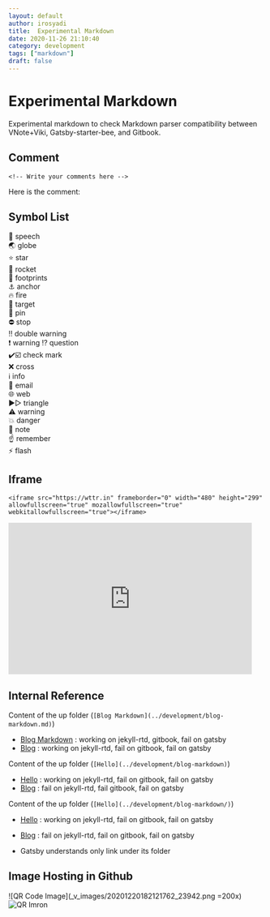 ```yaml
---
layout: default
author: irosyadi
title:  Experimental Markdown
date: 2020-11-26 21:10:40
category: development
tags: ["markdown"]
draft: false
---
```


#  Experimental Markdown

Experimental markdown to check Markdown parser compatibility between VNote+Viki, Gatsby-starter-bee, and Gitbook.


## Comment
`<!-- Write your comments here -->`

Here is the comment:  
<!-- Write your comments here -->

## Symbol List

💬 speech  
🌏️ globe  
⭐️ star  
🚀 rocket  
👣 footprints  
⚓️ anchor  
🔥 fire  
🎯 target  
📌 pin  
⛔ stop  
‼️ double warning  
❗️ warning
⁉️ question  
✔️☑️ check mark  
❌ cross  
ℹ️ info  
📧 email  
🌐 web  
▶▷ triangle  
⚠️ warning  
💥 danger  
📝 note  
☝️ remember  
⚡️ flash

## Iframe
```
<iframe src="https://wttr.in" frameborder="0" width="480" height="299" allowfullscreen="true" mozallowfullscreen="true" webkitallowfullscreen="true"></iframe>
```

<iframe src="https://wttr.in" frameborder="0" width="480" height="299" allowfullscreen="true" mozallowfullscreen="true" webkitallowfullscreen="true"></iframe>

## Internal Reference

Content of the up folder (`[Blog Markdown](../development/blog-markdown.md)`)
- [Blog Markdown](../development/blog-markdown.md) : working on jekyll-rtd, gitbook, fail on gatsby
- [Blog](../blog/readme.md) : working on jekyll-rtd, fail on gitbook, fail on gatsby

Content of the up folder (`[Hello](../development/blog-markdown)`)
- [Hello](../development/blog-markdown)  : working on jekyll-rtd, fail on gitbook, fail on gatsby
- [Blog](../blog/readme) : fail on jekyll-rtd, fail gitbook, fail on gatsby

Content of the up folder (`[Hello](../development/blog-markdown/)`)
- [Hello](../development/blog-markdown/) : working on jekyll-rtd, fail on gitbook, fail on gatsby
- [Blog](../blog/readme/) : fail on jekyll-rtd, fail on gitbook, fail on gatsby

- Gatsby understands only link under its folder

## Image Hosting in Github
![QR Code Image](_v_images/20201220182121762_23942.png =200x)
![QR Imron](file:///C:/Users/imron/Pictures/foto%20imron/imron-qr/QR%20Code%20Image.png)